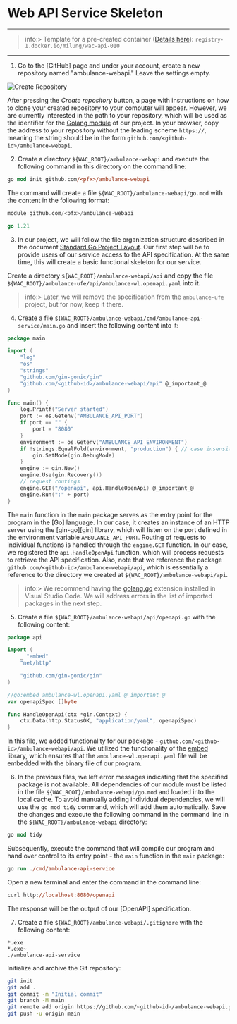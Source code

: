 # Web API Service Skeleton

---

>info:>
Template for a pre-created container ([Details here](../99.Problems-Resolutions/01.development-containers.md)):
`registry-1.docker.io/milung/wac-api-010`

---

1. Go to the [GitHub] page and under your account, create a new repository named "ambulance-webapi." Leave the settings empty.

![Create Repository](img/001-01-CreateRepository.png)

After pressing the _Create repository_ button, a page with instructions on how to clone your created repository to your computer will appear. However, we are currently interested in the path to your repository, which will be used as the identifier for the [Golang module](https://go.dev/doc/modules/developing) of our project. In your browser, copy the address to your repository without the leading scheme `https://`, meaning the string should be in the form `github.com/<github-id>/ambulance-webapi`.

2. Create a directory `${WAC_ROOT}/ambulance-webapi` and execute the following command in this directory on the command line:

```ps
go mod init github.com/<pfx>/ambulance-webapi
```

The command will create a file `${WAC_ROOT}/ambulance-webapi/go.mod` with the content in the following format:

```go
module github.com/<pfx>/ambulance-webapi

go 1.21
```

3. In our project, we will follow the file organization structure described in the document [Standard Go Project Layout](https://github.com/golang-standards/project-layout/tree/master#readme). Our first step will be to provide users of our service access to the API specification. At the same time, this will create a basic functional skeleton for our service.

Create a directory `${WAC_ROOT}/ambulance-webapi/api` and copy the file `${WAC_ROOT}/ambulance-ufe/api/ambulance-wl.openapi.yaml` into it.

>info:> Later, we will remove the specification from the `ambulance-ufe` project, but for now, keep it there.

4. Create a file `${WAC_ROOT}/ambulance-webapi/cmd/ambulance-api-service/main.go` and insert the following content into it:


```go
package main

import (
    "log"
    "os"
    "strings"
    "github.com/gin-gonic/gin"
    "github.com/<github-id>/ambulance-webapi/api" @_important_@
)

func main() {
    log.Printf("Server started")
    port := os.Getenv("AMBULANCE_API_PORT")
    if port == "" {
        port = "8080"
    }
    environment := os.Getenv("AMBULANCE_API_ENVIRONMENT")
    if !strings.EqualFold(environment, "production") { // case insensitive comparison
        gin.SetMode(gin.DebugMode)
    }
    engine := gin.New()
    engine.Use(gin.Recovery())
    // request routings
    engine.GET("/openapi", api.HandleOpenApi) @_important_@
    engine.Run(":" + port)
}
```

The `main` function in the `main` package serves as the entry point for the program in the [Go] language. In our case, it creates an instance of an HTTP server using the [gin-go][gin] library, which will listen on the port defined in the environment variable `AMBULANCE_API_PORT`. Routing of requests to individual functions is handled through the `engine.GET` function. In our case, we registered the `api.HandleOpenApi` function, which will process requests to retrieve the API specification. Also, note that we reference the package `github.com/<github-id>/ambulance-webapi/api`, which is essentially a reference to the directory we created at `${WAC_ROOT}/ambulance-webapi/api`.

>info:> We recommend having the [golang.go](https://marketplace.visualstudio.com/items?itemName=golang.Go) extension installed in Visual Studio Code. We will address errors in the list of imported packages in the next step.

5. Create a file `${WAC_ROOT}/ambulance-webapi/api/openapi.go` with the following content:


```go
package api

import (
    _ "embed"
    "net/http"

    "github.com/gin-gonic/gin"
)

//go:embed ambulance-wl.openapi.yaml @_important_@
var openapiSpec []byte

func HandleOpenApi(ctx *gin.Context) {
    ctx.Data(http.StatusOK, "application/yaml", openapiSpec)
}
```

In this file, we added functionality for our package - `github.com/<github-id>/ambulance-webapi/api`. We utilized the functionality of the [embed](https://pkg.go.dev/embed) library, which ensures that the `ambulance-wl.openapi.yaml` file will be embedded with the binary file of our program.

6. In the previous files, we left error messages indicating that the specified package is not available. All dependencies of our module must be listed in the file `${WAC_ROOT}/ambulance-webapi/go.mod` and loaded into the local cache. To avoid manually adding individual dependencies, we will use the `go mod tidy` command, which will add them automatically. Save the changes and execute the following command in the command line in the `${WAC_ROOT}/ambulance-webapi` directory:


```ps
go mod tidy
```

Subsequently, execute the command that will compile our program and hand over control to its entry point - the `main` function in the `main` package:

```ps
go run ./cmd/ambulance-api-service
```

Open a new terminal and enter the command in the command line:

```ps
curl http://localhost:8080/openapi
```

The response will be the output of our [OpenAPI] specification.

7. Create a file `${WAC_ROOT}/ambulance-webapi/.gitignore` with the following content:

```text
*.exe
*.exe~
./ambulance-api-service
```

Initialize and archive the Git repository:

```sh
git init
git add .
git commit -m "Initial commit"
git branch -M main
git remote add origin https://github.com/<github-id>/ambulance-webapi.git
git push -u origin main
```
